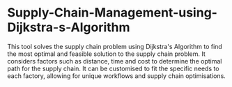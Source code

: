 # Supply-Chain-Management-using-Dijkstra-s-Algorithm
This tool solves the supply chain problem using Dijkstra's Algorithm to find the most optimal and feasible solution to the supply chain problem. 
It considers factors such as distance, time and cost to determine the optimal path for the supply chain. 
It can be customised to fit the specific needs to each factory, allowing for unique workflows and supply chain optimisations.
